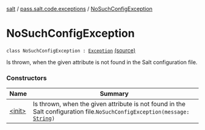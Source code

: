 [salt](../../index.md) / [pass.salt.code.exceptions](../index.md) / [NoSuchConfigException](./index.md)

# NoSuchConfigException

`class NoSuchConfigException : `[`Exception`](https://docs.oracle.com/javase/6/docs/api/java/lang/Exception.html) [(source)](https://github.com/kurbaniec-tgm/salt/tree/master/code/exceptions/Exceptions.kt#L25)

Is thrown, when the given attribute is not found in the Salt configuration file.

### Constructors

| Name | Summary |
|---|---|
| [&lt;init&gt;](-init-.md) | Is thrown, when the given attribute is not found in the Salt configuration file.`NoSuchConfigException(message: `[`String`](https://kotlinlang.org/api/latest/jvm/stdlib/kotlin/-string/index.html)`)` |
